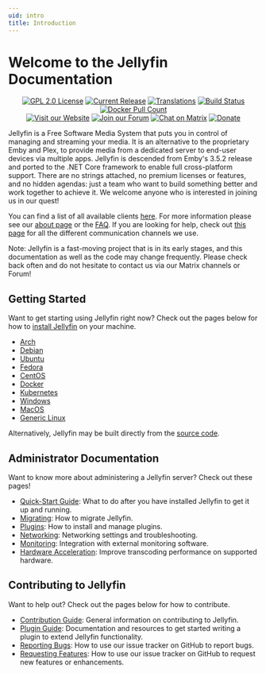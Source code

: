 ```yaml
---
uid: intro
title: Introduction
---
```


# Welcome to the Jellyfin Documentation

<p align="center">
<a href="https://github.com/jellyfin/jellyfin"><img class="badge" alt="GPL 2.0 License" src="https://img.shields.io/github/license/jellyfin/jellyfin.svg"/></a>
<a href="https://github.com/jellyfin/jellyfin/releases"><img class="badge" alt="Current Release" src="https://img.shields.io/github/release/jellyfin/jellyfin.svg"/></a>
<a href="https://translate.jellyfin.org/engage/jellyfin/?utm_source=widget"><img class="badge" alt="Translations" src="https://translate.jellyfin.org/widgets/jellyfin/-/svg-badge.svg"/></a>
<a href="https://cloud.drone.io/jellyfin/jellyfin"><img class="badge" alt="Build Status" src="https://cloud.drone.io/api/badges/jellyfin/jellyfin/status.svg"/></a>
<a href="https://hub.docker.com/r/jellyfin/jellyfin"><img class="badge" alt="Docker Pull Count" src="https://img.shields.io/docker/pulls/jellyfin/jellyfin.svg"/></a>
<br/>
<a href="https://jellyfin.org"><img class="badge" alt="Visit our Website" src="https://img.shields.io/website/http/jellyfin.org.svg?up_message=online&down_message=offline"/></a>
<a href="https://forum.jellyfin.org"><img class="badge" alt="Join our Forum" src="https://img.shields.io/website/http/forum.jellyfin.org.svg?label=forum&up_message=online&down_message=offline"/></a>
<a href="https://matrix.to/#/+jellyfin:matrix.org"><img class="badge" alt="Chat on Matrix" src="https://img.shields.io/matrix/jellyfin:matrix.org.svg?logo=matrix"/></a>
<a href="https://opencollective.com/jellyfin"><img class="badge" alt="Donate" src="https://img.shields.io/opencollective/all/jellyfin.svg?label=backers"/></a>
</p>

Jellyfin is a Free Software Media System that puts you in control of managing and streaming your media. It is an alternative to the proprietary Emby and Plex, to provide media from a dedicated server to end-user devices via multiple apps. Jellyfin is descended from Emby's 3.5.2 release and ported to the .NET Core framework to enable full cross-platform support. There are no strings attached, no premium licenses or features, and no hidden agendas: just a team who want to build something better and work together to achieve it. We welcome anyone who is interested in joining us in our quest!

You can find a list of all available clients [here](/downloads/clients). For more information please see our [about page](/docs/general/about) or the [FAQ](/docs/general/faq). If you are looking for help, check out [this page](/docs/general/getting-help) for all the different communication channels we use.

Note: Jellyfin is a fast-moving project that is in its early stages, and this documentation as well as the code may change frequently. Please check back often and do not hesitate to contact us via our Matrix channels or Forum!

## Getting Started

Want to get starting using Jellyfin right now? Check out the pages below for how to [install Jellyfin](/docs/general/installation) on your machine.

- [Arch](/docs/general/installation/linux#arch-linux)
- [Debian](/docs/general/installation/linux#debian)
- [Ubuntu](/docs/general/installation/linux#ubuntu)
- [Fedora](/docs/general/installation/linux#fedora)
- [CentOS](/docs/general/installation/linux#centos)
- [Docker](/docs/general/installation/container#docker)
- [Kubernetes](/docs/general/installation/container#kubernetes)
- [Windows](/docs/general/installation/windows)
- [MacOS](/docs/general/installation/macos)
- [Generic Linux](/docs/general/installation/linux#linux-generic-amd64)

Alternatively, Jellyfin may be built directly from the [source code](/docs/general/installation/source).

## Administrator Documentation

Want to know more about administering a Jellyfin server? Check out these pages!

- [Quick-Start Guide](/docs/general/quick-start): What to do after you have installed Jellyfin to get it up and running.
- [Migrating](/docs/general/administration/migrate): How to migrate Jellyfin.
- [Plugins](/docs/general/server/plugins): How to install and manage plugins.
- [Networking](/docs/general/networking): Networking settings and troubleshooting.
- [Monitoring](/docs/general/networking/monitoring): Integration with external monitoring software.
- [Hardware Acceleration](/docs/general/administration/hardware-acceleration): Improve transcoding performance on supported hardware.

## Contributing to Jellyfin

Want to help out? Check out the pages below for how to contribute.

- [Contribution Guide](/docs/general/contributing): General information on contributing to Jellyfin.
- [Plugin Guide](https://github.com/jellyfin/jellyfin-plugin-template): Documentation and resources to get started writing a plugin to extend Jellyfin functionality.
- [Reporting Bugs](/docs/general/contributing/issues#reporting-bugs): How to use our issue tracker on GitHub to report bugs.
- [Requesting Features](/docs/general/contributing/issues#requesting-features): How to use our issue tracker on GitHub to request new features or enhancements.
